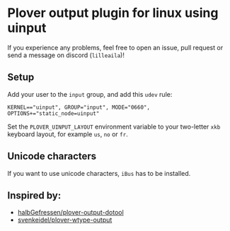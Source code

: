 # Plover output plugin for linux using uinput

If you experience any problems, feel free to open an issue, pull request or send a message on discord (`lilleaila`)!

## Setup
Add your user to the `input` group, and add this `udev` rule:
```
KERNEL=="uinput", GROUP="input", MODE="0660", OPTIONS+="static_node=uinput"
```
Set the `PLOVER_UINPUT_LAYOUT` environment variable to your two-letter `xkb` keyboard layout, for example `us`, `no` or `fr`.

## Unicode characters
If you want to use unicode characters, `iBus` has to be installed.

## Inspired by:
- [halbGefressen/plover-output-dotool](https://github.com/halbGefressen/plover-output-dotool)
- [svenkeidel/plover-wtype-output](https://github.com/svenkeidel/plover-wtype-output/tree/main)
